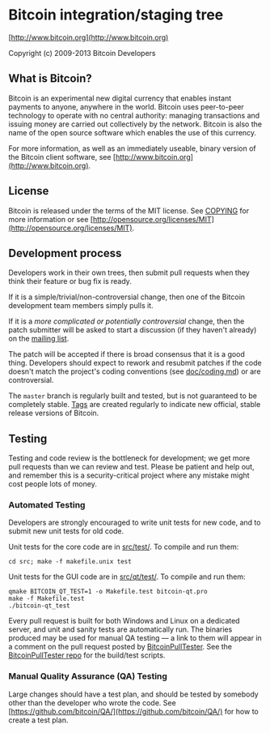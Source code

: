 Bitcoin integration/staging tree
================================

[http://www.bitcoin.org](http://www.bitcoin.org)

Copyright (c) 2009-2013 Bitcoin Developers

What is Bitcoin?
----------------

Bitcoin is an experimental new digital currency that enables instant payments to
anyone, anywhere in the world. Bitcoin uses peer-to-peer technology to operate
with no central authority: managing transactions and issuing money are carried
out collectively by the network. Bitcoin is also the name of the open source
software which enables the use of this currency. 

For more information, as well as an immediately useable, binary version of the Bitcoin client software, see [http://www.bitcoin.org](http://www.bitcoin.org).

License
-------

Bitcoin is released under the terms of the MIT license. See [COPYING](COPYING) for more
information or see [http://opensource.org/licenses/MIT](http://opensource.org/licenses/MIT).

Development process
-------------------

Developers work in their own trees, then submit pull requests when they think
their feature or bug fix is ready.

If it is a simple/trivial/non-controversial change, then one of the Bitcoin
development team members simply pulls it.

If it is a *more complicated or potentially controversial* change, then the patch
submitter will be asked to start a discussion (if they haven't already) on the
[mailing list](http://sourceforge.net/mailarchive/forum.php?forum_name=bitcoin-development).

The patch will be accepted if there is broad consensus that it is a good thing.
Developers should expect to rework and resubmit patches if the code doesn't
match the project's coding conventions (see [doc/coding.md](doc/coding.md)) or are
controversial.

The `master` branch is regularly built and tested, but is not guaranteed to be
completely stable. [Tags](https://github.com/bitcoin/bitcoin/tags) are created
regularly to indicate new official, stable release versions of Bitcoin.

Testing
-------

Testing and code review is the bottleneck for development; we get more pull
requests than we can review and test. Please be patient and help out, and
remember this is a security-critical project where any mistake might cost people
lots of money.

### Automated Testing

Developers are strongly encouraged to write unit tests for new code, and to
submit new unit tests for old code.

Unit tests for the core code are in [src/test/](src/test/). To compile and run them:

    cd src; make -f makefile.unix test

Unit tests for the GUI code are in [src/qt/test/](src/qt/test/). To compile and run them:

    qmake BITCOIN_QT_TEST=1 -o Makefile.test bitcoin-qt.pro
    make -f Makefile.test
    ./bitcoin-qt_test

Every pull request is built for both Windows and Linux on a dedicated server,
and unit and sanity tests are automatically run. The binaries produced may be
used for manual QA testing — a link to them will appear in a comment on the
pull request posted by [BitcoinPullTester](https://github.com/BitcoinPullTester). 
See the [BitcoinPullTester repo](https://github.com/BitcoinPullTester) for the build/test scripts.

### Manual Quality Assurance (QA) Testing

Large changes should have a test plan, and should be tested by somebody other
than the developer who wrote the code. See [https://github.com/bitcoin/QA/](https://github.com/bitcoin/QA/) for how to create a test plan.
